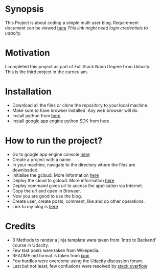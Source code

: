 # Synopsis
This Project is about coding a simple multi user blog.
Requirement document can be viewed [here](https://review.udacity.com/#!/rubrics/150/view)
*This link might need login credentials to udacity.*

# Motivation
I completed this project as part of Full Stack Nano Degree from Udacity.
This is the third project in the curriculam.

# Installation
* Download all the files or clone the repository to your local machine.
* Make sure to have browser installed. Any web browser will do.
* Install python from [here](https://www.python.org/downloads/)
* Install google app engine python SDK from [here](https://cloud.google.com/appengine/downloads)

# How to run the project?
* Go to google app engine console [here](https://console.cloud.google.com/)
* Create a project with a name.
* In your machine, navigate to the directory where the files are downloaded.
* Initialise the gcloud. More information [here](https://cloud.google.com/sdk/gcloud/reference/init)
* Deploy the cloud to gcloud. More information [here](https://cloud.google.com/sdk/gcloud/reference/app/deploy)
* Deploy command gives url to access the application via Internet.
* Copy the url and open in Browser.
* Now you are good to use the blog.
* Create user, create posts, comment, like and do other operations.
* Link to my blog is [here](https://myblog-161307.appspot.com)

# Credits
* 3 Methods to render a jinja template were taken from 'Intro to Backend' course in Udacity.
* Few test posts were taken from Wikepedia.
* README.md format is taken from [jxon](https://gist.github.com/jxson/1784669)
* Few hurdles were overcome using the Udacity discussion forum.
* Last but not least, few confusions were resolved by [stack overflow](stackoverflow.com/)
